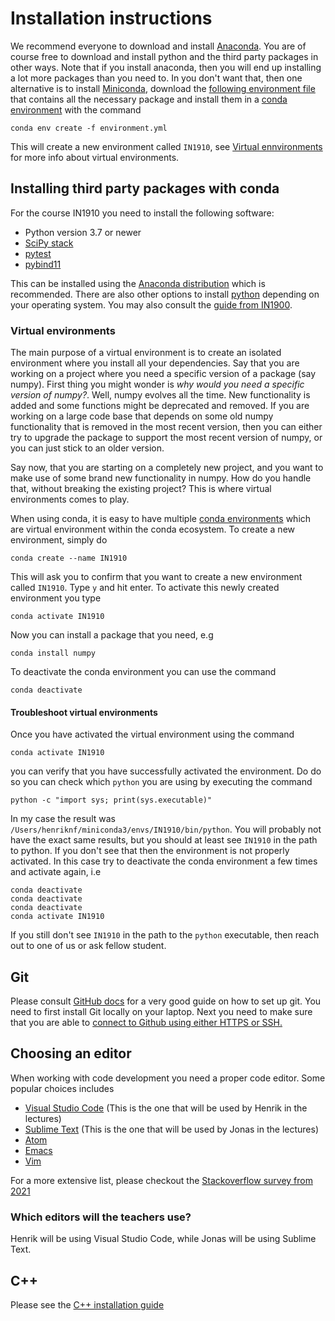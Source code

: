 # Installation instructions

We recommend everyone to download and install [Anaconda](https://docs.anaconda.com/anaconda/install/index.html). You are of course free to download and install python and the third party packages in other ways.
Note that if you install anaconda, then you will end up installing a lot more packages than you need to. In you don't want that, then one alternative is to install [Miniconda](https://docs.conda.io/en/latest/miniconda.html), download the [following environment file](https://gist.githubusercontent.com/finsberg/95b88d7e039a76466ba667c3c9d2850e/raw/80cc0a36c74458f15c55db6a2518094907906970/environment.yml) that contains all the necessary package and install them in a [conda environment](https://conda.io/projects/conda/en/latest/user-guide/tasks/manage-environments.html#creating-an-environment-from-an-environment-yml-file) with the command
```
conda env create -f environment.yml
```
This will create a new environment called `IN1910`, see [Virtual ennvironments](#virtual-environments) for more info about virtual environments.

## Installing third party packages with conda

For the course IN1910 you need to install the following software:

- Python version 3.7 or newer
- [SciPy stack](https://www.scipy.org/stackspec.html)
- [pytest](https://docs.pytest.org/en/stable/getting-started.html)
- [pybind11](https://pybind11.readthedocs.io/en/stable/)

This can be installed using the [Anaconda distribution](https://www.anaconda.com/distribution/#download-section) which is recommended. There are also other options to install [python](https://realpython.com/installing-python/) depending on your operating system. You may also consult the [guide from IN1900](https://www.uio.no/studier/emner/matnat/ifi/IN1900/h18/ressurser/installering.html).

### Virtual environments
The main purpose of a virtual environment is to create an isolated environment where you install all your dependencies. Say that you are working on a project where you need a specific version of a package (say numpy). First thing you might wonder is *why would you need a specific version of numpy?*. Well, numpy evolves all the time. New functionality is added and some functions might be deprecated and removed. If you are working on a large code base that depends on some old numpy functionality that is removed in the most recent version, then you can either try to upgrade the package to support the most recent version of numpy, or you can just stick to an older version. 

Say now, that you are starting on a completely new project, and you want to make use of some brand new functionality in numpy. How do you handle that, without breaking the existing project? This is where virtual environments comes to play. 

When using conda, it is easy to have multiple [conda environments](https://conda.io/projects/conda/en/latest/user-guide/tasks/manage-environments.html#creating-an-environment-with-commands) which are virtual environment within the conda ecosystem. To create a new environment, simply do
```
conda create --name IN1910
```
This will ask you to confirm that you want to create a new environment called `IN1910`. Type `y` and hit enter. To activate this newly created environment you type
```
conda activate IN1910
```
Now you can install a package that you need, e.g
```
conda install numpy
```
To deactivate the conda environment you can use the command
```
conda deactivate
```

#### Troubleshoot virtual environments
Once you have activated the virtual environment using the command
```
conda activate IN1910
```
you can verify that you have successfully activated the environment.
Do do so you can check which `python` you are using by executing the command
```
python -c "import sys; print(sys.executable)"
```
In my case the result was `/Users/henriknf/miniconda3/envs/IN1910/bin/python`. You will probably not have the exact same results, but you should at least see `IN1910` in the path to python.
If you don't see that then the environment is not properly activated. 
In this case try to deactivate the conda environment a few times and activate again, i.e
```
conda deactivate
conda deactivate
conda deactivate
conda activate IN1910
```
If you still don't see `IN1910` in the path to the `python` executable, then reach out to one of us or ask fellow student.

## Git
Please consult [GitHub docs](https://docs.github.com/en/get-started/quickstart/set-up-git) for a very good guide on how to set up git.
You need to first install Git locally on your laptop. Next you need to make sure that you are able to [connect to Github using either HTTPS or SSH.](https://docs.github.com/en/get-started/quickstart/set-up-git#next-steps-authenticating-with-github-from-git) 

## Choosing an editor

When working with code development you need a proper code editor. 
Some popular choices includes
  - [Visual Studio Code](https://code.visualstudio.com) (This is the one that will be used by Henrik in the lectures)
  - [Sublime Text](https://www.sublimetext.com)  (This is the one that will be used by Jonas in the lectures)
  - [Atom](https://atom.io)
  - [Emacs](https://www.gnu.org/software/emacs/)
  - [Vim](https://www.vim.org/download.php)

For a more extensive list, please checkout the [Stackoverflow survey from 2021](https://insights.stackoverflow.com/survey/2021#section-most-popular-technologies-integrated-development-environment)

### Which editors will the teachers use?
Henrik will be using Visual Studio Code, while Jonas will be using Sublime Text.

## C++
Please see the [C++ installation guide](cpp_compiler.md)
